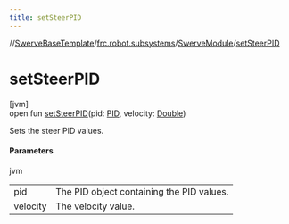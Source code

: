 ```yaml
---
title: setSteerPID
---
```

//[SwerveBaseTemplate](../../../index.html)/[frc.robot.subsystems](../index.html)/[SwerveModule](index.html)/[setSteerPID](set-steer-p-i-d.html)



# setSteerPID



[jvm]\
open fun [setSteerPID](set-steer-p-i-d.html)(pid: [PID](../../frc.robot.utils/-p-i-d/index.html), velocity: [Double](https://kotlinlang.org/api/latest/jvm/stdlib/kotlin/-double/index.html))



Sets the steer PID values.



#### Parameters


jvm

| | |
|---|---|
| pid | The PID object containing the PID values. |
| velocity | The velocity value. |




